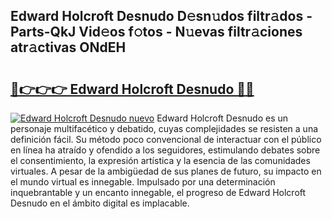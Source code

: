 ## Edward Holcroft Desnudo D𝚎sn𝚞dos filtr𝚊dos - Parts-QkJ Vid𝚎os f𝚘tos - N𝚞evas filtr𝚊ciones atr𝚊ctivas ONdEH

# <h2><a href="http://mb73yc.tromn.icu/?c=Edward+Holcroft+Desnudo">🔗👉👉👉 Edward Holcroft Desnudo 🔗🔗</a></h2>

[![Edward Holcroft Desnudo nuevo](https://i.imgur.com/pEAQMta.gif)](http://mb73yc.tromn.icu/?c=Edward+Holcroft+Desnudo)
Edward Holcroft Desnudo es un personaje multifacético y debatido, cuyas complejidades se resisten a una definición fácil.  Su método poco convencional de interactuar con el público en línea ha atraído y ofendido a los seguidores, estimulando debates sobre el consentimiento, la expresión artística y la esencia de las comunidades virtuales. A pesar de la ambigüedad de sus planes de futuro, su impacto en el mundo virtual es innegable. Impulsado por una determinación inquebrantable y un encanto innegable, el progreso de Edward Holcroft Desnudo en el ámbito digital es implacable.
